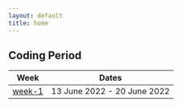 ```yaml
---
layout: default
title: home
---
```


## Coding Period  

|Week                           |Dates                      |
|-------------------------------|---------------------------|
| [week-1](/gsoc/weeks/week-1)  |13 June 2022 - 20 June 2022 

